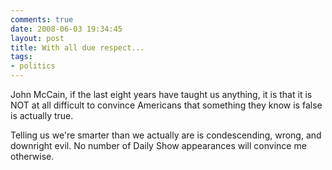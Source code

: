```yaml
---
comments: true
date: 2008-06-03 19:34:45
layout: post
title: With all due respect...
tags:
- politics
---
```


John McCain, if the last eight years have taught us anything, it is that it is NOT at all difficult to convince Americans that something they know is false is actually true.

Telling us we're smarter than we actually are is condescending, wrong, and downright evil.  No number of Daily Show appearances will convince me otherwise.
